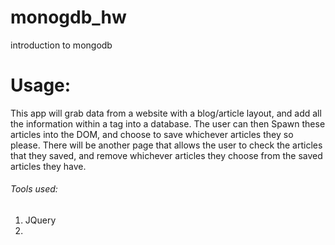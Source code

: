 # monogdb_hw

introduction to mongodb

# Usage:
This app will grab data from a website with a blog/article layout, and add all the information within a tag into a database. The user can then Spawn these articles into the DOM, and choose to save whichever articles they so please. There will be another page that allows the user to check the articles that they saved, and remove whichever articles they choose from the saved articles they have.

###### Tools used:
1. JQuery
2. 

